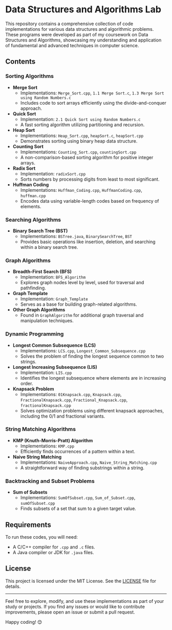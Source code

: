 # Data Structures and Algorithms Lab

This repository contains a comprehensive collection of code implementations for various data structures and algorithmic problems. These programs were developed as part of my coursework on Data Structures and Algorithms, showcasing my understanding and application of fundamental and advanced techniques in computer science.

## Contents

### Sorting Algorithms
- **Merge Sort**
  - Implementations: `Merge_Sort.cpp`, `1.1 Merge Sort.c`, `1.3 Merge Sort using Random Numbers.c`
  - Includes code to sort arrays efficiently using the divide-and-conquer approach.
- **Quick Sort**
  - Implementation: `2.1 Quick Sort using Random Numbers.c`
  - A fast sorting algorithm utilizing partitioning and recursion.
- **Heap Sort**
  - Implementations: `Heap_Sort.cpp`, `heapSort.c`, `heapSort.cpp`
  - Demonstrates sorting using binary heap data structure.
- **Counting Sort**
  - Implementations: `Counting_Sort.cpp`, `countingSort.cpp`
  - A non-comparison-based sorting algorithm for positive integer arrays.
- **Radix Sort**
  - Implementation: `radixSort.cpp`
  - Sorts numbers by processing digits from least to most significant.
- **Huffman Coding**
  - Implementations: `Huffman_Coding.cpp`, `HuffmanCoding.cpp`, `huffman.cpp`
  - Encodes data using variable-length codes based on frequency of elements.

### Searching Algorithms
- **Binary Search Tree (BST)**
  - Implementations: `BSTree.java`, `BinarySearchTree`, `BST`
  - Provides basic operations like insertion, deletion, and searching within a binary search tree.

### Graph Algorithms
- **Breadth-First Search (BFS)**
  - Implementation: `BFS_Algorithm`
  - Explores graph nodes level by level, used for traversal and pathfinding.
- **Graph Template**
  - Implementation: `Graph_Template`
  - Serves as a base for building graph-related algorithms.
- **Other Graph Algorithms**
  - Found in `GraphAlgorithm` for additional graph traversal and manipulation techniques.

### Dynamic Programming
- **Longest Common Subsequence (LCS)**
  - Implementations: `LCS.cpp`, `Longest_Common_Subsequence.cpp`
  - Solves the problem of finding the longest sequence common to two strings.
- **Longest Increasing Subsequence (LIS)**
  - Implementation: `LIS.cpp`
  - Identifies the longest subsequence where elements are in increasing order.
- **Knapsack Problem**
  - Implementations: `01Knapsack.cpp`, `Knapsack.cpp`, `FractionalKnapsack.cpp`, `Fractional_Knapsack.cpp`, `fractionalKnapsack.cpp`
  - Solves optimization problems using different knapsack approaches, including the 0/1 and fractional variants.

### String Matching Algorithms
- **KMP (Knuth-Morris-Pratt) Algorithm**
  - Implementations: `KMP.cpp`
  - Efficiently finds occurrences of a pattern within a text.
- **Naive String Matching**
  - Implementations: `NaiveApproach.cpp`, `Naive_String_Matching.cpp`
  - A straightforward way of finding substrings within a string.

### Backtracking and Subset Problems
- **Sum of Subsets**
  - Implementations: `SumOfSubset.cpp`, `Sum_of_Subset.cpp`, `sumOfSubset.cpp`
  - Finds subsets of a set that sum to a given target value.

## Requirements

To run these codes, you will need:
- A C/C++ compiler for `.cpp` and `.c` files.
- A Java compiler or JDK for `.java` files.

## License

This project is licensed under the MIT License. See the [LICENSE](LICENSE) file for details.

---

Feel free to explore, modify, and use these implementations as part of your study or projects. If you find any issues or would like to contribute improvements, please open an issue or submit a pull request.

Happy coding! 😊
